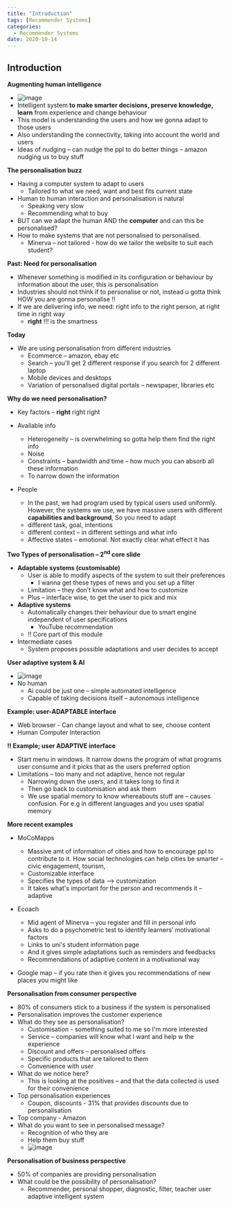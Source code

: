 ```yaml
---
title: "Introduction"
tags: [Recommender Systems]
categories:
  - Recommender Systems
date: 2020-10-14
---
```



## **Introduction**

**Augmenting human intelligence**
  - ![image](https://user-images.githubusercontent.com/33334078/95707611-ef097680-0c94-11eb-84b7-33126f74f829.png)
  - Intelligent system **to make smarter decisions, preserve knowledge,
    learn** from experience and change behaviour
  - This model is understanding the users and how we gonna adapt to
    those users
  - Also understanding the connectivity, taking into account the world
    and users
  - Ideas of nudging – can nudge the ppl to do better things – amazon
    nudging us to buy stuff

**The personalisation buzz**
  - Having a computer system to adapt to users
      - Tailored to what we need, want and best fits current state
  - Human to human interaction and personalisation is natural
      - Speaking very slow
      - Recommending what to buy
  - BUT can we adapt the human AND the **computer** and can this be
    personalised?
  - How to make systems that are not personalised to personalised.
      - Minerva – not tailored - how do we tailor the website to suit each student?

**Past: Need for personalisation**
  - Whenever something is modified in its configuration or behaviour by
    information about the user, this is personalisation
  - Industries should not think if to personalise or not, instead u
    gotta think HOW you are gonna personalise !!
  - If we are delivering info, we need: right info to the right person, at right time in right way
      - **right** \!\!\! is the smartness


**Today**
  - We are using personalisation from different industries
      - Ecommerce – amazon, ebay etc
      - Search – you'll get 2 different response if you search for 2 different laptop
      - Mobile devices and desktops
      - Variation of personalised digital portals – newspaper, libraries
        etc

**Why do we need personalisation?**
  - Key factors – **right** right right
  - Available info
      - Heterogeneity – is overwhelming so gotta help them find the
        right info
      - Noise
      - Constraints – bandwidth and time – how much you can absorb all
        these information
      - To narrow down the information

  - People
      - In the past, we had program used by typical users used
        uniformly. However, the systems we use, we have massive users
        with different **capabilities and background**, So you need to adapt
      - different task, goal, intentions
      - different context – in different settings and what info
      - Affective states – emotional. Not exactly clear what effect it
        has



**Two Types of personalisation – 2<sup>nd</sup> core slide**
  - **Adaptable systems (customisable)**
      - User is able to modify aspects of the system to suit their
        preferences
          - I wanna get these types of news and you set up a filter
      - Limitation – they don’t know what and how to customize
      - Plus – interface wise, to get the user to pick and mix
  - **Adaptive systems**
      - Automatically changes their behaviour due to smart engine
        independent of user specifications
          - YouTube recommendation
      - \!\! Core part of this module
  - Intermediate cases
      - System proposes possible adaptations and user decides to accept

**User adaptive system & AI**
  - ![image](https://user-images.githubusercontent.com/33334078/95707624-fa5ca200-0c94-11eb-9c16-b06f449a8a10.png)
  - No human
      - Ai could be just one – simple automated intelligence
      - Capable of taking decisions itself – autonomous intelligence

**Example: user-ADAPTABLE interface**
  - Web browser - Can change layout and what to see, choose content
  - Human Computer Interaction

**\!\! Example; user ADAPTIVE interface**
  - Start menu in windows. It narrow downs the program of what programs
    user consume and it picks that as the users preferred option
  - Limitations – too many and not adaptive, hence not regular
      - Narrowing down the users, and it takes long to find it
      - Then go back to customisation and ask them
      - We use spatial memory to know whereabouts stuff are – causes
        confusion. For e.g in different languages and you uses spatial memory

**More recent examples**
  - MoCoMapps
      - Massive amt of information of cities and how to encourage ppl to
        contribute to it. How social technologies can help cities be
        smarter – civic engagement, tourism,
      - Customizable interface
      - Specifies the types of data --> customization
      - It takes what's important for the person and recommends it – adaptive

  - Ecoach
      - Mid agent of Minerva – you register and fill in personal info
      - Asks to do a psychometric test to identify learners’ motivational factors
      - Links to uni's student information page
      - And it gives simple adaptations such as reminders and feedbacks
      - Recommendations of adaptive content in a motivational way

  - Google map – if you rate then it gives you recommendations of new places you might like

**Personalisation from consumer perspective**
  - 80% of consumers stick to a business if the system is
    personalised
  - Personalisation improves the customer experience
  - What do they see as personalisation?
      - Customisation - something suited to me so I'm more interested
      - Service – companies will know what I want and help w the
        experience
      - Discount and offers – personalised offers
      - Specific products that are tailored to them
      - Convenience with user
  - What do we notice here?
      - This is looking at the positives – and that the data collected
        is used for their convenience
  - Top personalisation experiences
      - Coupon, discounts - 31% that provides discounts due to
        personalisation
  - Top company - Amazon
  - What do you want to see in personalised message?
      - Recognition of who they are
      - Help them buy stuff
      - ![image](https://user-images.githubusercontent.com/33334078/95707661-14968000-0c95-11eb-87ee-1fab4fe72192.png)


**Personalisation of business perspective**
  - 50% of companies are providing personalisation
  - What could be the possibility of personalisation?
      - Recommender, personal shopper, diagnostic, filter, teacher user
        adaptive intelligent system
